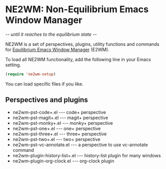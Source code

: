 # NE2WM: Non-Equilibrium Emacs Window Manager

*-- until it reaches to the equilibrium state --*

NE2WM is a set of perspectives, plugins, utility functions and commands for [Equilibrium Emacs Window Manager](https://github.com/kiwanami/emacs-window-manager) (E2WM).


To load all NE2WM functionality, add the following line in your Emacs setting.

```lisp
(require 'ne2wm-setup)
```

You can load specific files if you like.


## Perspectives and plugins

<!--[[[cog
import cog
from glob import glob
files = (sorted(glob('ne2wm-pst-*.el')) +
         sorted(glob('ne2wm-plugin-*.el')))
line0 = (file(f).readline().strip(';;;').strip() for f in files)

cog.outl('')
cog.outl('\n'.join(map('+ {0}'.format, line0)))
cog.outl('')
]]]-->

+ ne2wm-pst-code+.el --- code+ perspective
+ ne2wm-pst-magit+.el --- magit+ perspective
+ ne2wm-pst-monky+.el --- monky+ perspective
+ ne2wm-pst-one+.el --- one+ perspective
+ ne2wm-pst-three+.el --- three+ perspective
+ ne2wm-pst-two+.el --- two+ perspective
+ ne2wm-pst-vc-annotate.el --- a perspective to use vc-annotate command
+ ne2wm-plugin-history-list+.el --- history-list plugin for many windows
+ ne2wm-plugin-org-clock.el --- org-clock plugin

<!--[[[end]]]-->
